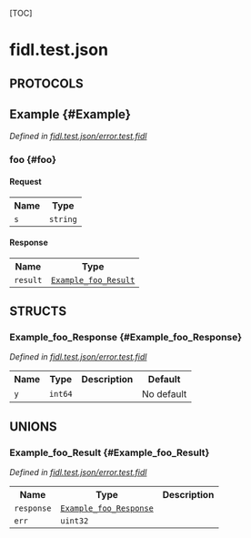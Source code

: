 [TOC]

# fidl.test.json


## **PROTOCOLS**

## Example {#Example}
*Defined in [fidl.test.json/error.test.fidl](https://fuchsia.googlesource.com/fuchsia/+/master/error.test.fidl#3)*


### foo {#foo}


#### Request
<table>
    <tr><th>Name</th><th>Type</th></tr>
    <tr>
            <td><code>s</code></td>
            <td>
                <code>string</code>
            </td>
        </tr></table>


#### Response
<table>
    <tr><th>Name</th><th>Type</th></tr>
    <tr>
            <td><code>result</code></td>
            <td>
                <code><a class='link' href='#Example_foo_Result'>Example_foo_Result</a></code>
            </td>
        </tr></table>



## **STRUCTS**

### Example_foo_Response {#Example_foo_Response}
*Defined in [fidl.test.json/error.test.fidl](https://fuchsia.googlesource.com/fuchsia/+/master/error.test.fidl#4)*



<table>
    <tr><th>Name</th><th>Type</th><th>Description</th><th>Default</th></tr><tr>
            <td><code>y</code></td>
            <td>
                <code>int64</code>
            </td>
            <td></td>
            <td>No default</td>
        </tr>
</table>







## **UNIONS**

### Example_foo_Result {#Example_foo_Result}
*Defined in [fidl.test.json/error.test.fidl](https://fuchsia.googlesource.com/fuchsia/+/master/error.test.fidl#4)*


<table>
    <tr><th>Name</th><th>Type</th><th>Description</th></tr><tr>
            <td><code>response</code></td>
            <td>
                <code><a class='link' href='#Example_foo_Response'>Example_foo_Response</a></code>
            </td>
            <td></td>
        </tr><tr>
            <td><code>err</code></td>
            <td>
                <code>uint32</code>
            </td>
            <td></td>
        </tr></table>







